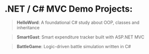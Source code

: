 # .NET / C# MVC Demo Projects:

> <strong>HelloWord</strong>: A foundational C# study about OOP, classes and inheritance

> <strong>SmartGast</strong>: Smart expenditure tracker built with ASP.NET MVC

> <strong>BattleGame</strong>: Logic-driven battle simulation written in C#
